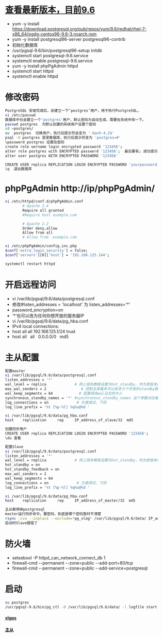 # [查看最新版本，目前9.6](https://yum.postgresql.org/)
- yum -y install https://download.postgresql.org/pub/repos/yum/9.6/redhat/rhel-7-x86_64/pgdg-centos96-9.6-3.noarch.rpm
- yum -y install postgresql96-server postgresql96-contrib
- 初始化数据库
- /usr/pgsql-9.6/bin/postgresql96-setup initdb
- systemctl start postgresql-9.6.service
- systemctl enable postgresql-9.6.service
- yum -y install phpPgAdmin httpd
- systemctl start httpd
- systemctl enable httpd
# 修改密码
```sh
PostgreSQL 安装完成后，会建立一下‘postgres’用户，用于执行PostgreSQL，
vi /etc/passwd
数据库中也会建立一个'postgres'用户，默认密码为自动生成，需要在系统中改一下。
passwd postgres  为默认创建的系统用户设置个密码
cd ~postgres/
su  postgres  切换用户，执行后提示符会变为 '-bash-4.2$'
psql -U postgres 登录数据库，执行后提示符变为 'postgres=#'
\password postgres 设置及密码
create role uername login encrypted password '123456';  
alter role postgres with ENCRYPTED password '123456';  最后要有; 成功提示ALTER ROLE
alter user postgres WITH ENCRYPTED PASSWORD '123456'  

CREATE USER replica REPLICATION LOGIN ENCRYPTED PASSWORD 'yourpassword';
\q  退出数据库
```
# phpPgAdmin   http://ip/phpPgAdmin/
```sh
vi /etc/httpd/conf.d/phpPgAdmin.conf
        # Apache 2.4
        Require all granted
        #Require host example.com

        # Apache 2.2
        Order deny,allow
        Allow from all
        # Allow from .example.com

vi /etc/phpPgAdmin/config.inc.php
$conf['extra_login_security'] = false;
$conf['servers'][0]['host'] = '192.168.125.144';

systemctl restart httpd
```
# 开启远程访问
- vi /var/lib/pgsql/9.6/data/postgresql.conf
- 修改#listen_addresses = 'localhost'  为  listen_addresses='*'
- password_encryption=on
- ‘*’也可以改为任何你想开放的服务器IP
- vi /var/lib/pgsql/9.6/data/pg_hba.conf
- IPv4 local connections:
- host  all    all    192.168.125.1/24      trust   
- host  all    all    0.0.0.0/0    md5
# 主从配置
```sh
配置master
vi /var/lib/pgsql/9.6/data/postgresql.conf
listen_addresses = '*'          
wal_level = replica             # 网上很多教程设置为hot_standby，均为老版本的选项
max_wal_senders = 2                # 控制主库最多可以有多少个并发的standby数据库
wal_keep_segments = 64            # 配置保存wal日志的大小
synchronous_standby_names = '*' #synchronous_standby_names 这个参数对应着slave配置文件中的recovery.conf 中的primary_conninfo
log_connections = on             # 方便调试，下同
log_line_prefix = '%t [%p-%l] %q%u@%d '

vi /var/lib/pgsql/9.6/data/pg_hba.conf
host    replication     rep     IP_address_of_slave/32  md5

创建同步用户
CREATE USER replica REPLICATION LOGIN ENCRYPTED PASSWORD '123456';
\du 查看

配置Slave
vi /var/lib/pgsql/9.6/data/postgresql.conf
listen_addresses = '*'          
wal_level = replica             # 网上很多教程设置为hot_standby，均为老版本的选项
hot_standby = on
hot_standby_feedback = on
max_wal_senders = 2
wal_keep_segments = 64
log_connections = on             # 方便调试，下同
log_line_prefix = '%t [%p-%l] %q%u@%d '

vi /var/lib/pgsql/9.6/data/pg_hba.conf
host    replication     rep     IP_address_of_master/32  md5

主从都停掉postgresql
master运行同步命令，要密码，到底是哪个密码暂时不清楚
rsync -cva --inplace --exclude=*pg_xlog* /var/lib/pgsql/9.6/data/ IP_address_of_slave:/var/lib/pgsql/9.6/data/
启动时Slave报错了
```
# 防火墙
- setsebool -P httpd_can_network_connect_db 1
- firewall-cmd --permanent --zone=public --add-port=80/tcp
- firewall-cmd --permanent --zone=public --add-service=postgresql
# 启动
```sh
su postgres
/usr/pgsql-9.6/bin/pg_ctl -D /var/lib/pgsql/9.6/data/ -l logfile start

```

#### [xlgps](http://www.xlgps.com/article/343029.html)
#### [主从](http://www.jianshu.com/p/41bf119cac9a)
